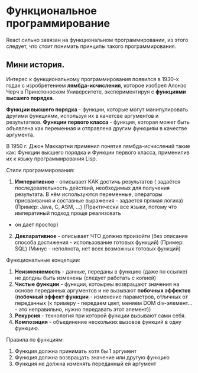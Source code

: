 # Функциональное программирование

React сильно завязан на функциональном программировании, из этого
следует, что стоит понимать принципы такого программирования.

## Мини история.

Интерес к функциональному программирования появился в 1930-х годах
с изробретением __лямбда-исчисления__, которое изобрел Алонзо Черч 
в Принстоноском Университете, экспериментируя с __функциями высшего
порядка__.

__Функции высшего порядка__ - функции, которые могут манипулировать
другими функциями, используя их в качетсве аргументов и результатвов.
__Функции первого класса__ - функция, которая может быть объявлена как 
переменная и отправлена другим функциям в качестве аргумента.

В 1950 г. Джон Маккартни применил понятия лямбда-исчислений такие как:
Функции высшего порядка и Функции первого класса, применилив их к языку 
программирования Lisp. 

Стили программирования:
1. __Императивное__ - описывает КАК достичь результатов ( задаётся 
последовательность действий, необходимых для получения результата. 
В нём используются переменные, операторы присваивания и составные 
выражения - задается прямая логика) (Пример: Java, C, ASM, ...) 
(Практически все языки, потому что императиный подход проще реализовать
 + он дает простор)
2. __Декларативное__ - описывает ЧТО должно произойти (без описание 
способа достижения - использование готовых функций) (Пример: SQL)
(Минус - неполнота, нет всех возможных готовых функций)

Функциональные концепции:
1. __Неизменяемость__ - данные, переданы в функцию (даже по ссылке)
не долдны быть изменены (следует работать с копией)
2. __Чистые функции__ - функции, котоыреы возвращают значения на основе
переданных аргументов и не вызывают __побочных эффектов__ 
(__побочный эффект функции__ - изменение параметров, отличных от
переданных (к примеру - передаем цвет, меняем DOM div-элемент... - 
это неправильно, нужно передавать этот элемент))
3. __Рекурсия__ - технология при которой функции вызывают сами себя.
4. __Композиция__ - объединение нескольких вызовов функций в одну функцию.

Правила по функциям:
1. Функция должна принимать хотя бы 1 аргумент
2. Функция должна возвращать значение или другую функцию
3. Функция не должна изменять переданный ей аргумент